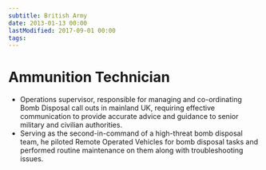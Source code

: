 ```yaml
---
subtitle: British Army
date: 2013-01-13 00:00
lastModified: 2017-09-01 00:00 
tags:
---
```


# Ammunition Technician

- Operations supervisor, responsible for managing and co-ordinating Bomb Disposal call outs in mainland UK, requiring effective communication to provide accurate advice and guidance to senior military and civilian authorities.
- Serving as the second-in-command of a high-threat bomb disposal team, he piloted Remote Operated Vehicles for bomb disposal tasks and performed routine maintenance on them along with troubleshooting issues.
